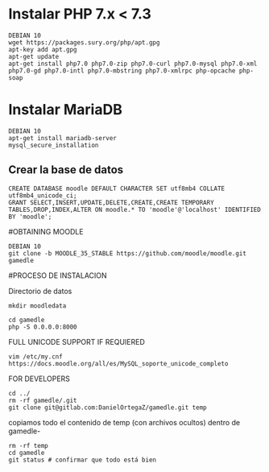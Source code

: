 # Instalar PHP 7.x < 7.3

    DEBIAN 10
    wget https://packages.sury.org/php/apt.gpg
    apt-key add apt.gpg
    apt-get update
    apt-get install php7.0 php7.0-zip php7.0-curl php7.0-mysql php7.0-xml php7.0-gd php7.0-intl php7.0-mbstring php7.0-xmlrpc php-opcache php-soap

# Instalar MariaDB

    DEBIAN 10
    apt-get install mariadb-server
    mysql_secure_installation

## Crear la base de datos

    CREATE DATABASE moodle DEFAULT CHARACTER SET utf8mb4 COLLATE utf8mb4_unicode_ci;
    GRANT SELECT,INSERT,UPDATE,DELETE,CREATE,CREATE TEMPORARY TABLES,DROP,INDEX,ALTER ON moodle.* TO 'moodle'@'localhost' IDENTIFIED BY 'moodle';

#OBTAINING MOODLE

    DEBIAN 10
    git clone -b MOODLE_35_STABLE https://github.com/moodle/moodle.git gamedle

#PROCESO DE INSTALACION

Directorio de datos

    mkdir moodledata

    cd gamedle
    php -S 0.0.0.0:8000

FULL UNICODE SUPPORT IF REQUIERED

    vim /etc/my.cnf
    https://docs.moodle.org/all/es/MySQL_soporte_unicode_completo

FOR DEVELOPERS

    cd ../
    rm -rf gamedle/.git
    git clone git@gitlab.com:DanielOrtegaZ/gamedle.git temp

copiamos todo el contenido de temp (con archivos ocultos) dentro de gamedle-

    rm -rf temp
    cd gamedle
    git status # confirmar que todo está bien
